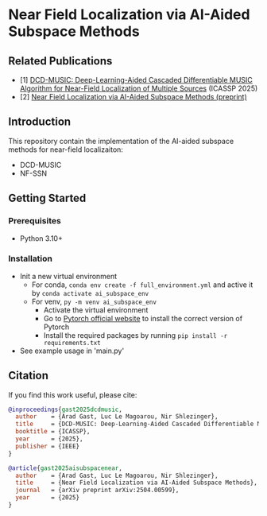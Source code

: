 # Near Field Localization via AI-Aided Subspace Methods

## Related Publications
- [1] [DCD-MUSIC: Deep-Learning-Aided Cascaded Differentiable MUSIC Algorithm for Near-Field Localization of Multiple Sources](https://ieeexplore.ieee.org/abstract/document/10888295) (ICASSP 2025)
- [2] [Near Field Localization via AI-Aided Subspace Methods (preprint)](http://arxiv.org/abs/2504.00599)

## Introduction
This repository contain the implementation of the AI-aided subspace methods for near-field localizaiton:
- DCD-MUSIC
- NF-SSN

## Getting Started
### Prerequisites
- Python 3.10+
### Installation
- Init a new virtual environment
  - For conda, `conda env create -f full_environment.yml` and active it by `conda activate ai_subspace_env`
  - For venv, `py -m venv ai_subspace_env`
    - Activate the virtual environment
    - Go to [Pytorch official website](https://pytorch.org/) to install the correct version of Pytorch
    - Install the required packages by running `pip install -r requirements.txt`
- See example usage in 'main.py'

## Citation
If you find this work useful, please cite:

```bibtex
@inproceedings{gast2025dcdmusic,
  author    = {Arad Gast, Luc Le Magoarou, Nir Shlezinger},
  title     = {DCD-MUSIC: Deep-Learning-Aided Cascaded Differentiable MUSIC Algorithm for Near-Field Localization of Multiple Sources},
  booktitle = {ICASSP},
  year      = {2025},
  publisher = {IEEE}
}

@article{gast2025aisubspacenear,
  author    = {Arad Gast, Luc Le Magoarou, Nir Shlezinger},
  title     = {Near Field Localization via AI-Aided Subspace Methods},
  journal   = {arXiv preprint arXiv:2504.00599},
  year      = {2025}
}